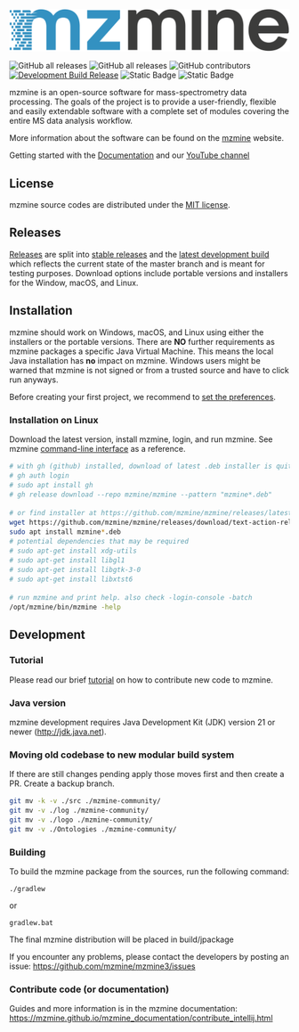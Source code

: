![logo300_mzmine.png](mzmine-community%2Flogo%2Flogo300_mzmine.png)

![GitHub all releases](https://img.shields.io/github/downloads/mzmine/mzmine3/total)
![GitHub all releases](https://img.shields.io/github/downloads/mzmine/mzmine3/latest/total)
![GitHub contributors](https://img.shields.io/github/contributors/mzmine/mzmine3)
[![Development Build Release](https://github.com/mzmine/mzmine3/actions/workflows/dev_build_release.yml/badge.svg)](https://github.com/mzmine/mzmine3/actions/workflows/dev_build_release.yml)
![Static Badge](https://img.shields.io/badge/JDK%20version-22-blue)
![Static Badge](https://img.shields.io/badge/JavaFX%20version-22-%2391219c)

mzmine is an open-source software for mass-spectrometry data processing. The goals of the project is
to provide a user-friendly, flexible and easily extendable software with a complete set of modules
covering the entire MS data analysis workflow.

More information about the software can be found on the [mzmine](http://mzmine.github.io) website.

Getting started with the [Documentation](https://mzmine.github.io/mzmine_documentation/index.html) and our [YouTube channel](https://www.youtube.com/@mzmineproject/playlists?view=1&sort=lad&flow=grid)

## License

mzmine source codes are distributed under the [MIT license](LICENSE.txt).


## Releases

[Releases](https://github.com/mzmine/mzmine3/releases?q=&expanded=true) are split into [stable releases](https://github.com/mzmine/mzmine3/releases/latest)
and
the [latest development build](https://github.com/mzmine/mzmine3/releases/tag/Development-release)
which reflects the current state of the master branch and is meant for testing purposes. Download
options include portable versions and installers for the Window, macOS, and Linux.

## Installation

mzmine should work on Windows, macOS, and Linux using either the installers or the portable versions. There are **NO** further requirements as mzmine packages a specific Java Virtual Machine. This means the local Java installation has **no** impact on mzmine. Windows users might be warned that mzmine is not signed or from a trusted source and have to click run anyways. 

Before creating your first project, we recommend to [set the preferences](#set-user-preferences).

### Installation on Linux

Download the latest version, install mzmine, login, and run mzmine. See mzmine [command-line interface](https://mzmine.github.io/mzmine_documentation/commandline_tool.html) as a reference.  
```bash
# with gh (github) installed, download of latest .deb installer is quite easy
# gh auth login
# sudo apt install gh
# gh release download --repo mzmine/mzmine --pattern "mzmine*.deb"

# or find installer at https://github.com/mzmine/mzmine/releases/latest 
wget https://github.com/mzmine/mzmine/releases/download/text-action-release/mzmine_4.3.1_amd64.deb
sudo apt install mzmine*.deb
# potential dependencies that may be required 
# sudo apt-get install xdg-utils
# sudo apt-get install libgl1
# sudo apt-get install libgtk-3-0
# sudo apt-get install libxtst6

# run mzmine and print help. also check -login-console -batch
/opt/mzmine/bin/mzmine -help
```

## Development

### Tutorial

Please read our brief [tutorial](http://mzmine.github.io/development.html) on how to contribute new
code to mzmine.

### Java version

mzmine development requires Java Development Kit (JDK) version 21 or newer (http://jdk.java.net).

### Moving old codebase to new modular build system

If there are still changes pending apply those moves first and then create a PR. Create a backup branch.

```bash
git mv -k -v ./src ./mzmine-community/
git mv -v ./log ./mzmine-community/    
git mv -v ./logo ./mzmine-community/    
git mv -v ./Ontologies ./mzmine-community/    
```



### Building

To build the mzmine package from the sources, run the following command:

    ./gradlew

or

    gradlew.bat

The final mzmine distribution will be placed in build/jpackage

If you encounter any problems, please contact the developers by posting an issue:
https://github.com/mzmine/mzmine3/issues

### Contribute code (or documentation)
Guides and more information is in the mzmine documentation:
https://mzmine.github.io/mzmine_documentation/contribute_intellij.html
